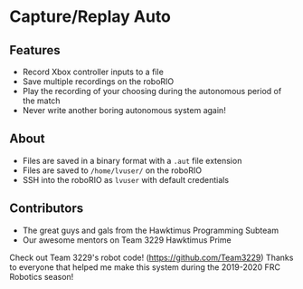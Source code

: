# Capture/Replay Auto
## Features
- Record Xbox controller inputs to a file
- Save multiple recordings on the roboRIO
- Play the recording of your choosing during the autonomous period of the match
- Never write another boring autonomous system again!

## About
- Files are saved in a binary format with a `.aut` file extension
- Files are saved to `/home/lvuser/` on the roboRIO
- SSH into the roboRIO as `lvuser` with default credentials

## Contributors
- The great guys and gals from the Hawktimus Programming Subteam
- Our awesome mentors on Team 3229 Hawktimus Prime

Check out Team 3229's robot code! (https://github.com/Team3229)
Thanks to everyone that helped me make this system during the 2019-2020 FRC Robotics season!
